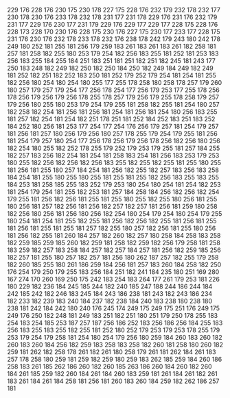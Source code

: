 229 176
228 176
230 175
230 178
227 175
228 176
232 179
232 178
232 177
230 178
230 176
233 178
232 178
231 177
231 178
229 176
231 176
232 179
231 177
229 176
230 177
231 179
229 176
229 177
229 177
228 175
228 176
228 173
228 170
230 176
228 175
230 176
227 175
230 177
233 177
228 175
231 176
230 176
232 178
233 178
232 176
238 178
242 179
243 180
242 178
249 180
252 181
255 181
256 179
259 183
261 183
261 183
261 182
258 181
257 181
258 182
255 180
253 179
254 182
256 183
255 181
252 181
253 183
256 183
255 184
255 184
251 183
251 181
251 182
251 182
245 181
243 177
250 183
248 182
249 182
250 182
250 184
250 182
249 184
249 182
249 181
252 182
251 182
252 183
250 181
252 179
252 179
254 181
254 181
255 182
256 180
254 180
254 180
255 177
255 178
258 180
258 178
257 179
260 180
257 179
257 179
254 177
256 178
254 177
256 179
253 177
255 178
256 178
256 179
256 179
256 178
255 178
257 179
256 179
255 178
258 179
257 179
256 180
255 180
253 179
254 179
255 181
258 182
255 181
254 180
257 182
258 182
254 181
256 181
256 181
254 181
256 181
254 180
256 183
255 181
257 182
254 181
254 182
251 178
251 181
252 184
252 183
251 183
252 184
252 180
256 181
253 177
254 177
254 176
256 179
257 181
254 179
257 181
256 181
257 180
256 179
256 180
257 178
255 179
254 179
255 181
256 181
254 179
257 180
254 177
256 178
256 179
256 178
256 182
256 180
256 182
254 180
255 182
252 178
255 179
252 179
253 179
255 181
257 184
255 182
257 183
256 182
254 181
254 181
258 183
254 181
256 183
253 179
253 180
255 182
256 182
256 182
256 183
255 182
255 182
255 181
255 180
255 181
256 181
255 180
257 184
254 181
256 182
255 182
257 183
256 183
258 184
254 181
255 180
255 180
255 181
255 181
255 182
256 183
255 183
255 184
253 181
258 185
255 183
252 179
253 180
254 180
254 181
254 182
253 181
254 179
254 181
255 182
253 181
257 184
258 184
256 182
256 182
254 179
255 181
256 182
256 181
255 181
255 180
255 182
255 180
256 181
255 180
256 181
257 182
256 181
256 182
257 182
257 181
256 181
259 180
258 182
256 180
256 181
256 180
256 182
254 180
254 179
254 180
254 179
255 180
254 181
254 181
255 182
255 181
256 182
256 182
255 181
256 181
255 181
256 181
255 181
255 181
257 182
255 180
257 182
256 181
255 180
256 181
256 182
255 181
260 184
257 182
260 182
257 180
258 184
258 183
258 182
259 185
259 185
260 182
259 181
258 182
259 182
256 179
258 181
258 183
259 182
257 183
258 184
257 182
257 184
257 181
256 182
259 185
256 182
257 181
255 180
257 182
257 181
256 180
262 187
257 182
255 179
258 182
260 185
255 180
261 186
259 184
256 181
257 183
260 184
258 182
250 176
254 179
250 179
255 183
256 184
251 182
241 184
235 180
251 169
280 167
274 170
260 169
250 175
242 183
254 183
264 177
261 179
253 181
226 180
229 182
236 184
245 185
244 182
240 185
247 188
244 186
244 184
242 185
242 182
246 183
245 184
243 186
238 181
243 182
243 186
234 182
233 182
239 183
240 184
237 182
238 184
240 183
238 180
238 180
238 181
242 184
242 180
240 176
245 174
249 175
249 175
251 176
249 175
249 176
250 182
248 181
249 183
251 182
251 180
251 179
250 178
255 183
254 183
254 185
253 187
257 187
256 186
252 183
256 186
256 184
255 183
256 183
255 183
255 182
255 181
252 180
252 179
253 179
253 178
255 179
253 179
254 179
258 181
254 180
254 179
256 180
259 184
260 183
260 182
260 183
260 184
256 182
259 183
258 183
258 182
260 181
258 180
260 182
259 181
262 182
258 178
261 182
261 180
258 179
261 181
262 184
261 183
257 178
258 180
259 181
259 182
259 180
259 183
262 185
259 184
260 186
258 183
261 185
262 186
260 182
260 185
263 186
260 184
260 182
260 184
261 185
259 182
260 184
261 184
260 183
259 181
261 184
261 182
261 183
261 184
261 184
258 181
256 181
260 183
260 184
259 182
262 186
257 181
